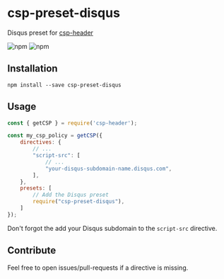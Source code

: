 # csp-preset-disqus
Disqus preset for [csp-header](https://github.com/frux/csp/tree/master/packages/csp-header#readme)

![npm](https://img.shields.io/npm/v/csp-preset-disqus)
![npm](https://img.shields.io/npm/dw/csp-preset-disqus)

## Installation
```
npm install --save csp-preset-disqus
```

## Usage
```js
const { getCSP } = require('csp-header');

const my_csp_policy = getCSP({
    directives: {
        // ...
        "script-src": [
            // ...
            "your-disqus-subdomain-name.disqus.com",
        ],
    },
    presets: [
        // Add the Disqus preset
        require("csp-preset-disqus"),
    ]
});
```

Don't forgot the add your Disqus subdomain to the `script-src` directive.

## Contribute
Feel free to open issues/pull-requests if a directive is missing.